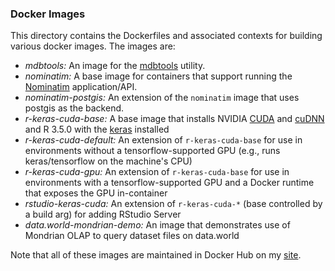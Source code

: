 ### Docker Images

This directory contains the Dockerfiles and associated contexts for building various docker images.  The images are:

* *mdbtools:* An image for the [mdbtools](https://github.com/brianb/mdbtools) utility.
* *nominatim:* A base image for containers that support running the [Nominatim](https://wiki.openstreetmap.org/wiki/Nominatim) application/API.
* *nominatim-postgis:* An extension of the `nominatim` image that uses postgis as the backend.
* *r-keras-cuda-base:* A base image that installs NVIDIA [CUDA](https://developer.nvidia.com/cuda-faq) and [cuDNN](https://developer.nvidia.com/cudnn) and R 3.5.0 with the [keras](https://keras.rstudio.com/) installed
* *r-keras-cuda-default:* An extension of `r-keras-cuda-base` for use in environments without a tensorflow-supported GPU (e.g., runs keras/tensorflow on the machine's CPU)
* *r-keras-cuda-gpu:* An extension of `r-keras-cuda-base` for use in environments with a tensorflow-supported GPU and a Docker runtime that exposes the GPU in-container
* *rstudio-keras-cuda:* An extension of `r-keras-cuda-*` (base controlled by a build arg) for adding RStudio Server
* *data.world-mondrian-demo:* An image that demonstrates use of Mondrian OLAP to query dataset files on data.world

Note that all of these images are maintained in Docker Hub on my [site](https://hub.docker.com/u/scottcame/).
